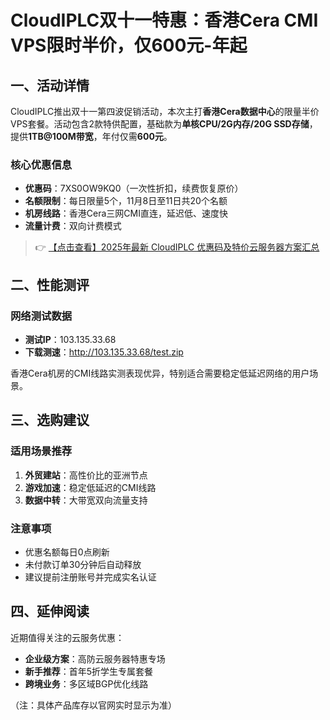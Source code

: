 # CloudIPLC双十一特惠：香港Cera CMI VPS限时半价，仅600元-年起

## 一、活动详情

CloudIPLC推出双十一第四波促销活动，本次主打**香港Cera数据中心**的限量半价VPS套餐。活动包含2款特供配置，基础款为**单核CPU/2G内存/20G SSD存储**，提供**1TB@100M带宽**，年付仅需**600元**。

### 核心优惠信息
- **优惠码**：7XS0OW9KQ0（一次性折扣，续费恢复原价）
- **名额限制**：每日限量5个，11月8日至11日共20个名额
- **机房线路**：香港Cera三网CMI直连，延迟低、速度快
- **流量计费**：双向计费模式

> 👉 [【点击查看】2025年最新 CloudIPLC 优惠码及特价云服务器方案汇总](https://bit.ly/cloudiplc)

## 二、性能测评

### 网络测试数据
- **测试IP**：103.135.33.68
- **下载测速**：http://103.135.33.68/test.zip

香港Cera机房的CMI线路实测表现优异，特别适合需要稳定低延迟网络的用户场景。

## 三、选购建议

### 适用场景推荐
1. **外贸建站**：高性价比的亚洲节点
2. **游戏加速**：稳定低延迟的CMI线路
3. **数据中转**：大带宽双向流量支持

### 注意事项
- 优惠名额每日0点刷新
- 未付款订单30分钟后自动释放
- 建议提前注册账号并完成实名认证

## 四、延伸阅读

近期值得关注的云服务优惠：
- **企业级方案**：高防云服务器特惠专场
- **新手推荐**：首年5折学生专属套餐
- **跨境业务**：多区域BGP优化线路

（注：具体产品库存以官网实时显示为准）